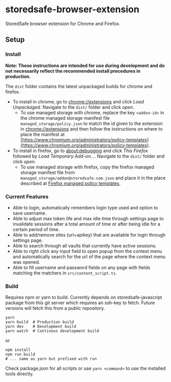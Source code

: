 # storedsafe-browser-extension

StoredSafe browser extension for Chrome and Firefox.

## Setup

### Install
**Note: These instructions are intended for use during development and do not necessarily reflect the recommended install procedures in production.**

The `dist` folder contains the latest unpackaged builds for chrome and firefox.
- To install in chrome, go to [chrome://extensions](chrome://extensions) and click *Load Unpackaged*. Navigate to the `dist/` folder and click *open*.
  - To use managed storage with chrome, replace the key `<addon-id>` in the chrome managed storage manifest file `managed_storage/policy.json` to match the id given to the extension in [chrome://extensions](chrome://extensions) and then follow the instructions on where to place the manifest at [https://www.chromium.org/administrators/policy-templates](https://www.chromium.org/administrators/policy-templates).
- To install in firefox, go to [about:debugging](about:debugging) and click *This Firefox* followed by *Load Temporary Add-on...*. Navigate to the `dist/` folder and click *open*.
  - To use managed storage with firefox, copy the firefox managed storage manifest file from `managed_storage/addon@storedsafe.com.json` and place it in the place described at [Firefox managed policy templates](https://developer.mozilla.org/en-US/docs/Mozilla/Add-ons/WebExtensions/Native_manifests#Managed_storage_manifests).

### Current Features
- Able to login, automatically remembers login type used and option to save username.
- Able to adjust max token life and max idle time through settings page to invalidate sessions after a total amount of time or after being idle for a certain period of time.
- Able to add/remove sites (url+apikey) that are available for login through settings page.
- Able to search through all vaults that currently have active sessions.
- Able to right click any input field to open popup from the context menu and automatically search for the url of the page where the context menu was opened.
- Able to fill username and password fields on any page with fields matching the matchers in `src/content_script.ts`.

### Build
Requires npm or yarn to build. Currently depends on storedsafe-javascript package from this git server which requires an ssh-key to fetch. Future versions will fetch this from a public repository.

```
yarn
yarn build  # Production build
yarn dev    # Development build
yarn watch  # Continous development build
```

or

```
npm install
npm run build
# ... same as yarn but prefixed with run
```

Check package.json for all scripts or use `yarn <command>` to use the installed tools directly.
